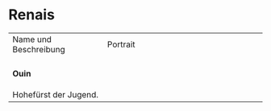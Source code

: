 # Renais

<table>
<tr><td>Name und Beschreibung</td><td width="300">Portrait</td></tr>
<tr><td><h4>Ouin</h4> Hohefürst der Jugend.</td><td><img src="ouin.png" alt="" /></td></tr>
<!--<tr><td><h4>Serff</h4> Hohefürst des Wahnsinns.</td><td><img src="serff.png" alt="" /></td></tr>-->
</table>
